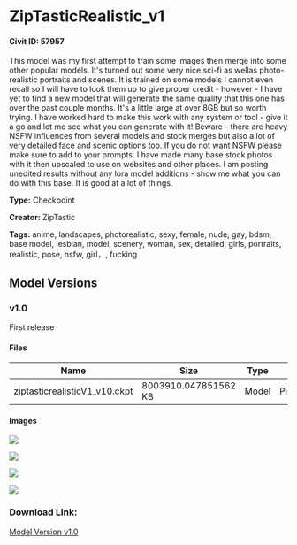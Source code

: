 # ZipTasticRealistic_v1

#### Civit ID: 57957

<p>This model was my first attempt to train some images then merge into some other popular models. It's turned out some very nice sci-fi as wellas photo-realistic portraits and scenes. It is trained on some models I cannot even recall so I will have to look them up to give proper credit - however - I have yet to find a new model that will generate the same quality that this one has over the past couple months. It's a little large at over 8GB but so worth trying. I have worked hard to make this work with any system or tool - give it a go and let me see what you can generate with it! Beware - there are heavy NSFW influences from several models and stock merges but also a lot of very detailed face and scenic options too. If you do not want NSFW please make sure to add to your prompts. I have made many base stock photos with it then upscaled to use on websites and other places. I am posting unedited results without any lora model additions - show me what you can do with this base. It is good at a lot of things. </p>

**Type:** Checkpoint

**Creator:** ZipTastic

**Tags:** anime, landscapes, photorealistic, sexy, female, nude, gay, bdsm, base model, lesbian, model, scenery, woman, sex, detailed, girls, portraits, realistic, pose, nsfw, girl，, fucking

## Model Versions

### v1.0

<p>First release</p>

#### Files

| Name | Size | Type | Format | Download Url | AutoV1 | AutoV2 | SHA256 | CRC32 | BLAKE3 |
| --- | --- | --- | --- | --- | --- | --- | --- | --- | --- |
| ziptasticrealisticV1_v10.ckpt | 8003910.047851562 KB | Model | PickleTensor | https://civitai.com/api/download/models/62402 | FDADB916 | B8D0DC8489 | B8D0DC84898694A55A0F73154043DBB90726332D9E66ACC1FD084D13E861757E | 392BC021 | F8CF0BD0AC37C542C814E665035A0F727837854455FFCD3D7054E7834673D5B2 |

#### Images

<p><img src="https://image.civitai.com/xG1nkqKTMzGDvpLrqFT7WA/4734bce5-5382-403d-a6ee-e9b4cef00af4/width=450/686542.jpeg" /></p>

<p><img src="https://image.civitai.com/xG1nkqKTMzGDvpLrqFT7WA/bcab4508-8353-42ab-8f8a-3455fe500f77/width=450/687729.jpeg" /></p>

<p><img src="https://image.civitai.com/xG1nkqKTMzGDvpLrqFT7WA/13a46e0c-4b6f-4534-9064-61e2602183aa/width=450/687283.jpeg" /></p>

<p><img src="https://image.civitai.com/xG1nkqKTMzGDvpLrqFT7WA/e981e4ae-8738-45ac-8d55-3f8b7e527175/width=450/687731.jpeg" /></p>

### Download Link:

[Model Version v1.0](https://civitai.com/api/download/models/62402)

